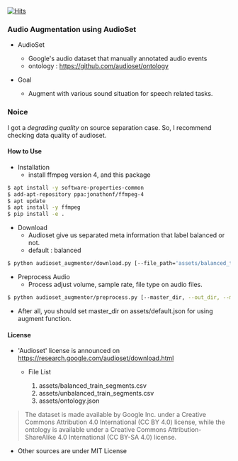 [![Hits](https://hits.seeyoufarm.com/api/count/incr/badge.svg?url=https%3A%2F%2Fgithub.com%2FAppleHolic%2Faudioset_augmentor)](https://hits.seeyoufarm.com)


### Audio Augmentation using AudioSet

- AudioSet
  - Google's audio dataset that manually annotated audio events
  - ontology : https://github.com/audioset/ontology

- Goal
  - Augment with various sound situation for speech related tasks.

### Noice

I got a *degrading quality* on source separation case. So, I recommend checking data quality of audioset.


#### How to Use

- Installation
  - install ffmpeg version 4, and this package

``` bash
$ apt install -y software-properties-common
$ add-apt-repository ppa:jonathonf/ffmpeg-4
$ apt update
$ apt install -y ffmpeg
$ pip install -e .
```

- Download
  - Audioset give us separated meta information that label balanced or not.
  - default : balanced

``` bash
$ python audioset_augmentor/download.py [--file_path='assets/balanced_train_segments.csv' --savedir='.data' --n_jobs=4 --delay=0.05]
```

- Preprocess Audio
  - Process adjust volume, sample rate, file type on audio files.

``` bash
$ python audioset_augmentor/preprocess.py [--master_dir, --out_dir, --meta_path='assets/balanced_train_segments.csv' --out_sr=22050 --min_size=1000000(file checker) --n_jobs=4]
```

- After all, you should set master_dir on assets/default.json for using augment function.

#### License

- 'Audioset' license is announced on https://research.google.com/audioset/download.html

  - File List

    1. assets/balanced_train_segments.csv
    2. assets/unbalanced_train_segments.csv
    3. assets/ontology.json

> The dataset is made available by Google Inc. under a Creative Commons Attribution 4.0 International (CC BY 4.0) license, while the ontology is available under a Creative Commons Attribution-ShareAlike 4.0 International (CC BY-SA 4.0) license.

- Other sources are under MIT License
